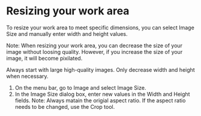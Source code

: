 # Resizing your work area

To resize your work area to meet specific dimensions, you can select Image Size and manually enter width and height values.

Note: When resizing your work area, you can decrease the size of your image without loosing quality. However, if you increase the size of your image, it will become pixilated.

Always start with large high-quality images. Only decrease width and height when necessary.

1. On the menu bar, go to Image and select Image Size.
2. In the Image Size dialog box, enter new values in the Width and Height fields. Note: Always matain the origial aspect ratio. If the aspect ratio needs to be changed, use the Crop tool.

